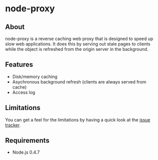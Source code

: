 # node-proxy

## About

node-proxy is a reverse caching web proxy that is designed to speed up slow web applications. It does this by serving out stale pages to clients while the object is refreshed from the origin server in the background.

## Features

 * Disk/memory caching
 * Asychronous background refresh (clients are always served from cache)
 * Access log

## Limitations

You can get a feel for the limitations by having a quick look at the [issue tracker](https://github.com/dansimau/node-proxy/issues).

## Requirements

 * Node.js 0.4.7
